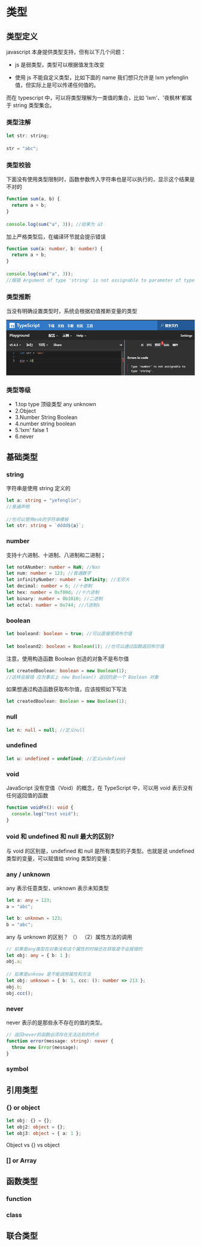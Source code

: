 # 类型

## 类型定义

javascript 本身提供类型支持，但有以下几个问题：

- js 是弱类型，类型可以根据值发生改变

- 使用 js 不能自定义类型，比如下面的 name 我们想只允许是 lxm yefenglin 值，但实际上是可以传递任何值的。

而在 typescript 中，可以将类型理解为一类值的集合，比如 'lxm'、'夜枫林'都属于 string 类型集合。

### 类型注解

```js
let str: string;

str = "abc";
```

### 类型校验

下面没有使用类型限制时，函数参数传入字符串也是可以执行的，显示这个结果是不对的

```ts
function sum(a, b) {
  return a + b;
}

console.log(sum("a", 3)); //结果为 a3
```

加上严格类型后，在编译环节就会提示错误

```ts
function sum(a: number, b: number) {
  return a + b;
}

console.log(sum("a", 3));
//报错 Argument of type 'string' is not assignable to parameter of type 'number'.
```

### 类型推断

当没有明确设置类型时，系统会根据初值推断变量的类型

![alt text](../img/leixingtuiduan.png)

### 类型等级

- 1.top type 顶级类型 any unknown
- 2.Object
- 3.Number String Boolean
- 4.number string boolean
- 5.'lxm' false 1
- 6.never

## 基础类型

### string

字符串是使用 string 定义的

```ts
let a: string = "yefenglin";
//普通声明

//也可以使用es6的字符串模板
let str: string = `dddd${a}`;
```

### number

支持十六进制、十进制、八进制和二进制；

```ts
let notANumber: number = NaN; //Nan
let num: number = 123; //普通数字
let infinityNumber: number = Infinity; //无穷大
let decimal: number = 6; //十进制
let hex: number = 0xf00d; //十六进制
let binary: number = 0b1010; //二进制
let octal: number = 0o744; //八进制s
```

### boolean

```ts
let booleand: boolean = true; //可以直接使用布尔值

let booleand2: boolean = Boolean(1); //也可以通过函数返回布尔值
```

注意，使用构造函数 Boolean 创造的对象不是布尔值

```ts
let createdBoolean: boolean = new Boolean(1);
//这样会报错 应为事实上 new Boolean() 返回的是一个 Boolean 对象
```

如果想通过构造函数获取布尔值，应该按照如下写法

```ts
let createdBoolean: Boolean = new Boolean(1);
```

### null

```ts
let n: null = null; //定义null
```

### undefined

```ts
let u: undefined = undefined; //定义undefined
```

### void

JavaScript 没有空值（Void）的概念，在 TypeScript 中，可以用 void 表示没有任何返回值的函数

```ts
function voidFn(): void {
  console.log("test void");
}
```

### void 和 undefined 和 null 最大的区别?

与 void 的区别是，undefined 和 null 是所有类型的子类型。也就是说 undefined 类型的变量，可以赋值给 string 类型的变量：

### any / unknown

any 表示任意类型，unknown 表示未知类型

```ts
let a: any = 123;
a = "abc";
```

```ts
let b: unknown = 123;
b = "abc";
```

any 与 unknown 的区别？
（）
（2）属性方法的调用

```ts
// 如果是any类型在对象没有这个属性的时候还在获取是不会报错的
let obj: any = { b: 1 };
obj.a;

// 如果是unknow 是不能调用属性和方法
let obj: unknown = { b: 1, ccc: (): number => 213 };
obj.b;
obj.ccc();
```

### never

never 表示的是那些永不存在的值的类型。

```ts
// 返回never的函数必须存在无法达到的终点
function error(message: string): never {
  throw new Error(message);
}
```

### symbol

## 引用类型

### {} or object

```ts
let obj: {} = {};
let obj2: object = {};
let obj3: object = { a: 1 };
```

Object vs {} vs object

### [] or Array

## 函数类型

### function

### class

## 联合类型
